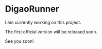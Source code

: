 # DigaoRunner

I am currently working on this project.

The first official version will be released soon.

See you soon!
